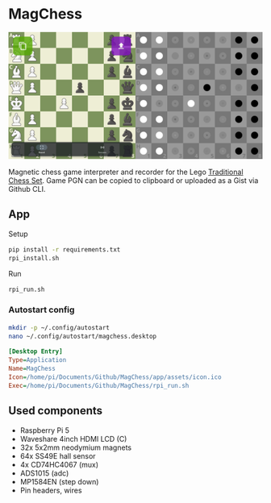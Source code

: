 # MagChess

![](images/preview.png)

Magnetic chess game interpreter and recorder for the Lego [Traditional Chess Set](https://www.lego.com/en-cz/product/traditional-chess-set-40719). Game PGN can be copied to clipboard or uploaded as a Gist via Github CLI. 

## App

Setup

```bash
pip install -r requirements.txt
rpi_install.sh
```

Run

```bash
rpi_run.sh
```

### Autostart config

```bash
mkdir -p ~/.config/autostart
nano ~/.config/autostart/magchess.desktop
```

```ini
[Desktop Entry]
Type=Application
Name=MagChess
Icon=/home/pi/Documents/Github/MagChess/app/assets/icon.ico
Exec=/home/pi/Documents/Github/MagChess/rpi_run.sh
```

## Used components

- Raspberry Pi 5
- Waveshare 4inch HDMI LCD (C)
- 32x 5x2mm neodymium magnets
- 64x SS49E hall sensor
- 4x CD74HC4067 (mux)
- ADS1015 (adc)
- MP1584EN (step down)
- Pin headers, wires
